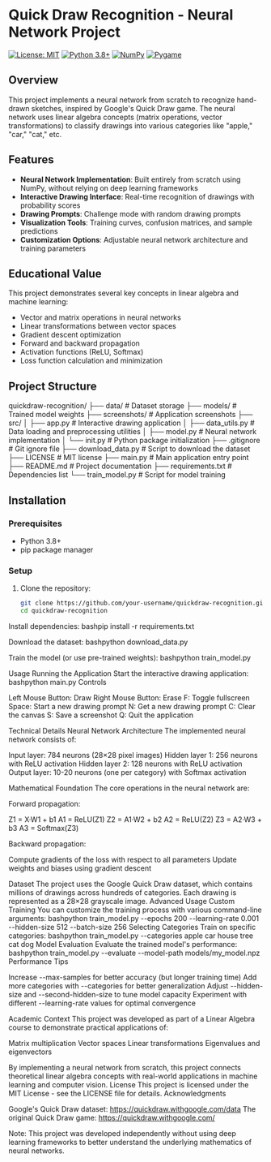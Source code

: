 # Quick Draw Recognition - Neural Network Project

[![License: MIT](https://img.shields.io/badge/License-MIT-yellow.svg)](https://opensource.org/licenses/MIT)
[![Python 3.8+](https://img.shields.io/badge/python-3.8+-blue.svg)](https://www.python.org/downloads/)
[![NumPy](https://img.shields.io/badge/numpy-%23013243.svg?style=flat&logo=numpy&logoColor=white)](https://numpy.org/)
[![Pygame](https://img.shields.io/badge/pygame-%23003551.svg?style=flat)](https://www.pygame.org/)

## Overview
This project implements a neural network from scratch to recognize hand-drawn sketches, inspired by Google's Quick Draw game. The neural network uses linear algebra concepts (matrix operations, vector transformations) to classify drawings into various categories like "apple," "car," "cat," etc.

## Features
- **Neural Network Implementation**: Built entirely from scratch using NumPy, without relying on deep learning frameworks
- **Interactive Drawing Interface**: Real-time recognition of drawings with probability scores
- **Drawing Prompts**: Challenge mode with random drawing prompts
- **Visualization Tools**: Training curves, confusion matrices, and sample predictions
- **Customization Options**: Adjustable neural network architecture and training parameters

## Educational Value
This project demonstrates several key concepts in linear algebra and machine learning:
- Vector and matrix operations in neural networks
- Linear transformations between vector spaces
- Gradient descent optimization
- Forward and backward propagation
- Activation functions (ReLU, Softmax)
- Loss function calculation and minimization

## Project Structure
quickdraw-recognition/
├── data/               # Dataset storage
├── models/             # Trained model weights
├── screenshots/        # Application screenshots
├── src/
│   ├── app.py          # Interactive drawing application
│   ├── data_utils.py   # Data loading and preprocessing utilities
│   ├── model.py        # Neural network implementation
│   └── init.py     # Python package initialization
├── .gitignore          # Git ignore file
├── download_data.py    # Script to download the dataset
├── LICENSE             # MIT license
├── main.py             # Main application entry point
├── README.md           # Project documentation
├── requirements.txt    # Dependencies list
└── train_model.py      # Script for model training

## Installation

### Prerequisites
- Python 3.8+
- pip package manager

### Setup
1. Clone the repository:
   ```bash
   git clone https://github.com/your-username/quickdraw-recognition.git
   cd quickdraw-recognition

Install dependencies:
bashpip install -r requirements.txt

Download the dataset:
bashpython download_data.py

Train the model (or use pre-trained weights):
bashpython train_model.py


Usage
Running the Application
Start the interactive drawing application:
bashpython main.py
Controls

Left Mouse Button: Draw
Right Mouse Button: Erase
F: Toggle fullscreen
Space: Start a new drawing prompt
N: Get a new drawing prompt
C: Clear the canvas
S: Save a screenshot
Q: Quit the application

Technical Details
Neural Network Architecture
The implemented neural network consists of:

Input layer: 784 neurons (28×28 pixel images)
Hidden layer 1: 256 neurons with ReLU activation
Hidden layer 2: 128 neurons with ReLU activation
Output layer: 10-20 neurons (one per category) with Softmax activation

Mathematical Foundation
The core operations in the neural network are:

Forward propagation:

Z1 = X·W1 + b1
A1 = ReLU(Z1)
Z2 = A1·W2 + b2
A2 = ReLU(Z2)
Z3 = A2·W3 + b3
A3 = Softmax(Z3)


Backward propagation:

Compute gradients of the loss with respect to all parameters
Update weights and biases using gradient descent



Dataset
The project uses the Google Quick Draw dataset, which contains millions of drawings across hundreds of categories. Each drawing is represented as a 28×28 grayscale image.
Advanced Usage
Custom Training
You can customize the training process with various command-line arguments:
bashpython train_model.py --epochs 200 --learning-rate 0.001 --hidden-size 512 --batch-size 256
Selecting Categories
Train on specific categories:
bashpython train_model.py --categories apple car house tree cat dog
Model Evaluation
Evaluate the trained model's performance:
bashpython train_model.py --evaluate --model-path models/my_model.npz
Performance Tips

Increase --max-samples for better accuracy (but longer training time)
Add more categories with --categories for better generalization
Adjust --hidden-size and --second-hidden-size to tune model capacity
Experiment with different --learning-rate values for optimal convergence

Academic Context
This project was developed as part of a Linear Algebra course to demonstrate practical applications of:

Matrix multiplication
Vector spaces
Linear transformations
Eigenvalues and eigenvectors

By implementing a neural network from scratch, this project connects theoretical linear algebra concepts with real-world applications in machine learning and computer vision.
License
This project is licensed under the MIT License - see the LICENSE file for details.
Acknowledgments

Google's Quick Draw dataset: https://quickdraw.withgoogle.com/data
The original Quick Draw game: https://quickdraw.withgoogle.com/


Note: This project was developed independently without using deep learning frameworks to better understand the underlying mathematics of neural networks.
